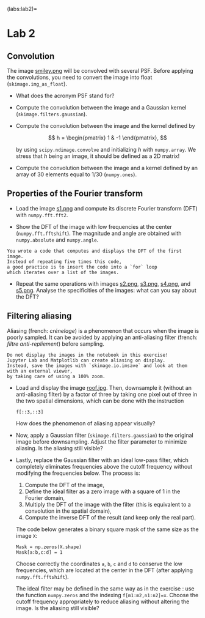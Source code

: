 (labs:lab2)=
# Lab 2


## Convolution

The image <a href="../_static/data/smiley.png">smiley.png</a> will be convolved with several PSF.
Before applying the convolutions, you need to convert the image into float (`skimage.img_as_float`).

* What does the acronym PSF stand for?

* Compute the convolution between the image and a Gaussian kernel (`skimage.filters.gaussian`).

* Compute the convolution between the image and the kernel defined by

  $$
    h = \begin{pmatrix} 1 & -1 \end{pmatrix},
  $$
  
  by using `scipy.ndimage.convolve` and initializing $h$ with `numpy.array`.
  We stress that $h$ being an image, it should be defined as a 2D matrix!
  
  <!--
    `scipy.ndimage.convolve` est plus adapté que `scipy.signal.convolve2d` pour le traitement d'image.
    En effet, il n'est pas nécessaire de définir l'option 'same' (le résultat a tout de suite la même taille que l'entrée)
    et de plus on peut définir l'hypothèse sur les bords.
   -->
  
* Compute the convolution between the image and a kernel defined by an array of 30 elements equal to 1/30
  (`numpy.ones`).


## Properties of the Fourier transform

* Load the image <a href="../_static/data/s1.png">s1.png</a>
  and compute its discrete Fourier transform (DFT) with `numpy.fft.fft2`.

* Show the DFT of the image with low frequencies at the center (`numpy.fft.fftshift`).
  The magnitude and angle are obtained with `numpy.absolute` and `numpy.angle`.
  
```{margin}
You wrote a code that computes and displays the DFT of the first image.
Instead of repeating five times this code,
a good practice is to insert the code into a `for` loop
which iterates over a list of the images.
```

* Repeat the same operations with images
  <a href="../_static/data/s2.png">s2.png</a>,
  <a href="../_static/data/s3.png">s3.png</a>,
  <a href="../_static/data/s4.png">s4.png</a>, and
  <a href="../_static/data/s5.png">s5.png</a>.
  Analyse the specificities of the images: what can you say about the DFT?


## Filtering aliasing

Aliasing (french: _crénelage_) is a phenomenon that occurs when the image is poorly sampled.
It can be avoided by applying an anti-aliasing filter (french: _filtre anti-repliement_) before sampling.

```{warning}
Do not display the images in the notebook in this exercise!
Jupyter Lab and Matplotlib can create aliasing on display.
Instead, save the images with `skimage.io.imsave` and look at them with an external viewer,
by taking care of using a 100% zoom.
```
  
* Load and display the image <a href="../_static/data/roof.jpg">roof.jpg</a>.
  Then, downsample it (without an anti-aliasing filter) by a factor of three by taking one pixel out of three in the two spatial dimensions,
  which can be done with the instruction
  ```
  f[::3,::3]
  ```
  How does the phenomenon of aliasing appear visually?
  
* Now, apply a Gaussian filter (`skimage.filters.gaussian`) to the original image before downsampling.
  Adjust the filter parameter to minimize aliasing.
  Is the aliasing still visible?
  
* Lastly, replace the Gaussian filter with an ideal low-pass filter,
  which completely eliminates frequencies above the cutoff frequency without modifying the frequencies below.
  The process is:
  1. Compute the DFT of the image,
  2. Define the ideal filter as a zero image with a square of 1 in the Fourier domain,
  3. Multiply the DFT of the image with the filter (this is equivalent to a convolution in the spatial domain),
  4. Compute the inverse DFT of the result (and keep only the real part).
  
  The code below generates a binary square mask of the same size as the image `X`:
  ```{code}
  Mask = np.zeros(X.shape)
  Mask[a:b,c:d] = 1
  ```
  Choose correctly the coordinates `a`, `b`, `c` and `d` to conserve the low frequencies,
  which are located at the center in the DFT (after applying `numpy.fft.fftshift`).
  
  The ideal filter may be defined in the same way as in the exercise [](lab1:synth-image):
  use the function `numpy.zeros` and the indexing `f[m1:m2,n1:n2]=x`.
  Choose the cutoff frequency appropriately to reduce aliasing without altering the image.
  Is the aliasing still visible?
  

  
<!--
## Magnitude and phase of the Fourier transform

* Load the image [lena.tiff](https://vincmazet.github.io/ftip/_static/data/lena.tiff) and convert it to grayscale.

* Compute its DFT.

* Reconstruct the image by using the inverse DFT, but using a constant magnitude.
  To do that, you have to define the DFT from the magnitude and the argument, considering that
  
  $$
    X = \rho \exp(j\theta)
  $$
  
  where $X$ is the DFT, $\rho$ the magnitude and $\theta$ the phase.
  In Python, the exponential is `numpy.exp` and the multiplication is simply `*`.
  To define a constant magnitude with the same size as the DFT,
  you can use the code:
  
  ```
  numpy.ones(F.shape)
  ```
  
  It is possible that the image is complex, because of numerical errors.
  To avoid this, display the real part (`numpy.real`) of the image.

* Same question, but using the initial magnitude but a constant argument.

* What do you conclude?
-->
  
<!-- 
## convolution et problèmes aux bords

problème aux bords : je donne une image super grande et un filtre.
Je leur demande d'appliquer le filtre sur l'image et de ne sélectionner/afficher qu'une zone (de 100x100).
L'application du filtre sur toute l'image n'est pas possible (image trop grande).
Solution : sélectionner une partie de l'image et y appliquer le filtre.
Mais à cause du bord, il faut sélectionner une image un peu plus grande que ce qui est demandé.
-->

<!--
## convolution et séparabilité
-->

<!--
 ## retrouver le fond dans une vidéo

une séquence de 10 images dans laquelle quelques objets se déplacent
comment retrouver le fond (c'est à dire sans les objets) ?

Idée 1 : division entre images deux à deux pour déterminer quels sont les pixels qui ne changent pas, et les enregistrer comme étant le fond

Idée 2 : filtre médian en chaque pixel
-->